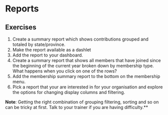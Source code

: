 # Reports

## Exercises

1.  Create a summary report which shows contributions grouped and totaled by state/province.
2.  Make the report available as a dashlet
3.  Add the report to your dashboard.
4.  Create a summary report that shows all members that have joined since the beginning of the current year broken down by membership type. What happens when you click on one of the rows?
5.  Add the membership summary report to the bottom on the membership menu.
6.  Pick a report that your are interested in for your organisation and explore the options for changing display columns and filtering.

**Note**: Getting the right combination of grouping filtering, sorting and so on can be tricky at first. Talk to your trainer if you are having difficulty.**
